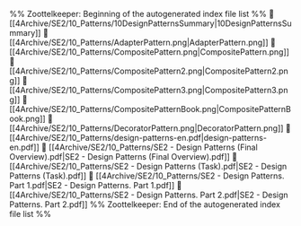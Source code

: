 %% Zoottelkeeper: Beginning of the autogenerated index file list  %%
📄 [[4Archive/SE2/10_Patterns/10DesignPatternsSummary|10DesignPatternsSummary]]
📄 [[4Archive/SE2/10_Patterns/AdapterPattern.png|AdapterPattern.png]]
📄 [[4Archive/SE2/10_Patterns/CompositePattern.png|CompositePattern.png]]
📄 [[4Archive/SE2/10_Patterns/CompositePattern2.png|CompositePattern2.png]]
📄 [[4Archive/SE2/10_Patterns/CompositePattern3.png|CompositePattern3.png]]
📄 [[4Archive/SE2/10_Patterns/CompositePatternBook.png|CompositePatternBook.png]]
📄 [[4Archive/SE2/10_Patterns/DecoratorPattern.png|DecoratorPattern.png]]
📄 [[4Archive/SE2/10_Patterns/design-patterns-en.pdf|design-patterns-en.pdf]]
📄 [[4Archive/SE2/10_Patterns/SE2 - Design Patterns (Final Overview).pdf|SE2 - Design Patterns (Final Overview).pdf]]
📄 [[4Archive/SE2/10_Patterns/SE2 - Design Patterns (Task).pdf|SE2 - Design Patterns (Task).pdf]]
📄 [[4Archive/SE2/10_Patterns/SE2 - Design Patterns. Part 1.pdf|SE2 - Design Patterns. Part 1.pdf]]
📄 [[4Archive/SE2/10_Patterns/SE2 - Design Patterns. Part 2.pdf|SE2 - Design Patterns. Part 2.pdf]]
%% Zoottelkeeper: End of the autogenerated index file list  %%
